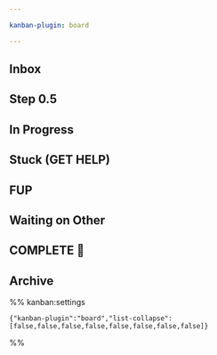 ```yaml
---

kanban-plugin: board

---
```


## Inbox



## Step 0.5



## In Progress



## Stuck (GET HELP)



## FUP



## Waiting on Other



## COMPLETE 🎉



## Archive





%% kanban:settings
```
{"kanban-plugin":"board","list-collapse":[false,false,false,false,false,false,false,false]}
```
%%